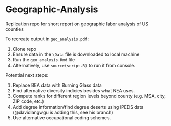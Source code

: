 # Geographic-Analysis
Replication repo for short report on geographic labor analysis of US counties 

To recreate output in `geo_analysis.pdf`:
  1) Clone repo
  2) Ensure data in the `\Data` file is downloaded to local machine
  3) Run the `geo_analysis.Rmd` file
  4) Alternatively, use `source(script.R)` to run it from console.

Potential next steps:
  1) Replace BEA data with Burning Glass data
  2) Find alternative diversity indicies besides what NEA uses.
  3) Compute ranks for different region levels beyond county (e.g. MSA, city, ZIP code, etc.)
  4) Add degree information/find degree deserts using IPEDS data (@davidlangwgu is adding this, see his branch)
  5) Use alternative occupational coding schemes.
